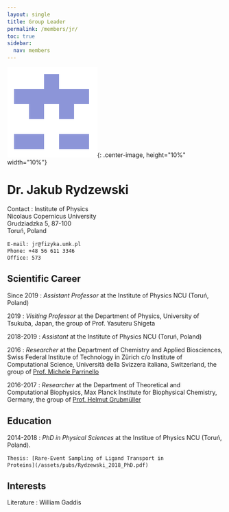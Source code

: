 ```yaml
---
layout: single
title: Group Leader
permalink: /members/jr/
toc: true
sidebar:
  nav: members
---
```


![image](/assets/images/jr.png){: .center-image, height="10%" width="10%"}

Dr. Jakub Rydzewski
===================

Contact
:   Institute of Physics  
    Nicolaus Copernicus University  
    Grudziadzka 5, 87-100  
    Toruń, Poland  

    E-mail: jr@fizyka.umk.pl  
    Phone: +48 56 611 3346  
    Office: 573  

Scientific Career
-----------------

Since 2019
:   *Assistant Professor* at the Institute of Physics NCU (Toruń, Poland)

2019
:   *Visiting Professor* at the Department of Physics, University of Tsukuba, 
    Japan, the group of Prof. Yasuteru Shigeta

2018-2019
:   *Assistant* at the Institute of Physics NCU (Toruń, Poland)

2016
:   *Researcher* at the Department of Chemistry and Applied Biosciences,
    Swiss Federal Institute of Technology in Zürich  c/o Institute of 
    Computational Science, Università della Svizzera italiana, Switzerland,
    the group of [Prof. Michele Parrinello](http://www.rgp.ethz.ch)

2016-2017
:   *Researcher* at the Department of Theoretical and Computational Biophysics,
    Max Planck Institute for Biophysical Chemistry, Germany,
    the group of [Prof. Helmut Grubmüller](https://www.mpibpc.mpg.de/grubmueller)  

Education
---------

2014-2018
:   *PhD in Physical Sciences* at the Institue of Physics NCU (Toruń, Poland).
  
    Thesis: [Rare-Event Sampling of Ligand Transport in 
    Proteins](/assets/pubs/Rydzewski_2018_PhD.pdf)

Interests
---------

Literature
:   William Gaddis
